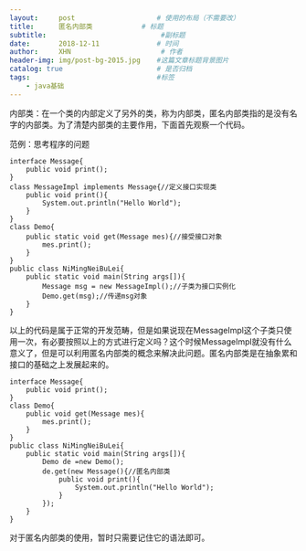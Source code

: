 ```yaml
---
layout:     post                    # 使用的布局（不需要改）
title:     	匿名内部类            # 标题 
subtitle:         					 #副标题   
date:       2018-12-11              # 时间
author:     XHN                      # 作者
header-img: img/post-bg-2015.jpg    #这篇文章标题背景图片
catalog: true                       # 是否归档
tags:                               #标签
    - java基础
---
```



内部类：在一个类的内部定义了另外的类，称为内部类，匿名内部类指的是没有名字的内部类。为了清楚内部类的主要作用，下面首先观察一个代码。

范例：思考程序的问题

	interface Message{
		public void print();
	}
	class MessageImpl implements Message{//定义接口实现类
		public void print(){
			System.out.println("Hello World");
		}
	}
	class Demo{
		public static void get(Message mes){//接受接口对象
			mes.print();
		}
	}
	public class NiMingNeiBuLei{
		public static void main(String args[]){
			Message msg = new MessageImpl();//子类为接口实例化
			Demo.get(msg);//传递msg对象
		}
	}

以上的代码是属于正常的开发范畴，但是如果说现在MessageImpl这个子类只使用一次，有必要按照以上的方式进行定义吗？这个时候MessageImpl就没有什么意义了，但是可以利用匿名内部类的概念来解决此问题。匿名内部类是在抽象累和接口的基础之上发展起来的。

	interface Message{
		public void print();
	}
	class Demo{
		public void get(Message mes){
			mes.print();
		}
	}
	public class NiMingNeiBuLei{
		public static void main(String args[]){
			Demo de =new Demo();
			de.get(new Message(){//匿名内部类
				public void print(){
					System.out.println("Hello World");
				}
			});
		}
	}

对于匿名内部类的使用，暂时只需要记住它的语法即可。
